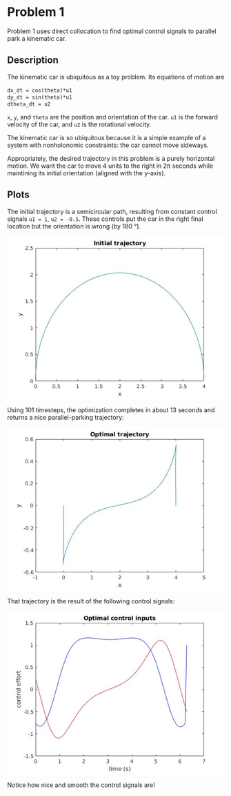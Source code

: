 # Problem 1

Problem 1 uses direct collocation to find optimal control signals to parallel park a kinematic car.

## Description
The kinematic car is ubiquitous as a toy problem. Its equations of motion are
```
dx_dt = cos(theta)*u1
dy_dt = sin(theta)*u1
dtheta_dt = u2
```

`x`, `y`, and `theta` are the position and orientation of the car. `u1` is the forward velocity of the car, and `u2` is the rotational velocity.

The kinematic car is so ubiquitous because it is a simple example of a system with nonholonomic constraints: the car cannot move sideways.

Appropriately, the desired trajectory in this problem is a purely horizontal motion. We want the car to move 4 units to the right in 2&pi; seconds while maintining its initial orientation (aligned with the y-axis).

## Plots
The initial trajectory is a semicircular path, resulting from constant control signals `u1 = 1`, `u2 = -0.5`. These controls put the car in the right final location but the orientation is wrong (by 180 &deg;).

![initial_trajectory](initialtrajectory.jpg)

Using 101 timesteps, the optimization completes in about 13 seconds and returns a nice parallel-parking trajectory:

![optimal_trajectory](optimaltrajectory.jpg)

That trajectory is the result of the following control signals:

![optimal_controls](optimalcontrols.jpg)

Notice how nice and smooth the control signals are!
